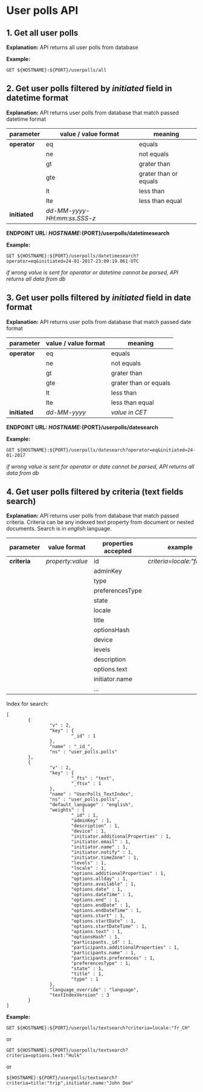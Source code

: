 # User polls API 

## 1. Get all user polls 
**Explanation:** API returns all user polls from database
  
**Example:**
```
GET ${HOSTNAME}:${PORT}/userpolls/all
```
## 2. Get user polls filtered by *initiated* field in **datetime** format
**Explanation:** API returns user polls from database that match passed datetime format 

|parameter | value / value format | meaning |
|----|-----|---|    
|**operator**  | eq|equals|
|    | ne |not equals|
|    | gt |grater than|
|    |   gte  |grater than or equals|
|    | lt |less than|
|    | lte |less than equal |
|  **initiated**  | *dd-MM-yyyy-HH:mm:ss.SSS-z* ||

**ENDPOINT URL: ${HOSTNAME}:${PORT}/userpolls/datetimesearch**

**Example:**
```
GET ${HOSTNAME}:${PORT}/userpolls/datetimesearch?operator=eq&initiated=24-01-2017-23:09:19.061-UTC
```
*if wrong value is sent for operator or datetime cannot be parsed, API returns all data from db*

## 3. Get user polls filtered by *initiated* field in **date** format
**Explanation:** API returns user polls from database that match passed date format 

| parameter | value / value format | meaning |
|----|-----|---|    
|  **operator**  | eq|equals|
|    | ne |not equals|
|    | gt |grater than|
|    |   gte  |grater than or equals|
|    | lt |less than|
|    | lte |less than equal |
|  **initiated**  | *dd-MM-yyyy* |*value in CET*|

**ENDPOINT URL: ${HOSTNAME}:${PORT}/userpolls/datesearch**

**Example:**
```
GET ${HOSTNAME}:${PORT}/userpolls/datesearch?operator=eq&initiated=24-01-2017
```
*if wrong value is sent for operator or date cannot be parsed, API returns all data from db*

## 4. Get user polls filtered by criteria (text fields search)
**Explanation:** API returns user polls from database that match passed criteria. Criteria can be any indexed text property from document or nested documents. Search is in *english* language.

| parameter |value format | properties accepted | example |
|----|-----|---|----|   
|  **criteria**  | *property:value*|id|*criteria=locale:"fr_CH"*|
|    |  |adminKey||
|    |  |type||
|    |  |preferencesType||
|    |  |state||
|    |  |locale||
|    |  |title||
|    |  |optionsHash||
|    |  |device||
|    |  |levels||
|    |  |description||
|    |  |options.text||
|    |  |initiator.name||
|    |  |...||
  
Index for search: 
```
[
        {
                "v" : 2,
                "key" : {
                        "_id" : 1
                },
                "name" : "_id_",
                "ns" : "user_polls.polls"
        },
        {
                "v" : 2,
                "key" : {
                        "_fts" : "text",
                        "_ftsx" : 1
                },
                "name" : "UserPolls_TextIndex",
                "ns" : "user_polls.polls",
                "default_language" : "english",
                "weights" : {
                        "_id" : 1,
                        "adminKey" : 1,
                        "description" : 1,
                        "device" : 1,
                        "initiator.additionalProperties" : 1,
                        "initiator.email" : 1,
                        "initiator.name" : 1,
                        "initiator.notify" : 1,
                        "initiator.timeZone" : 1,
                        "levels" : 1,
                        "locale" : 1,
                        "options.additionalProperties" : 1,
                        "options.allday" : 1,
                        "options.available" : 1,
                        "options.date" : 1,
                        "options.dateTime" : 1,
                        "options.end" : 1,
                        "options.endDate" : 1,
                        "options.endDateTime" : 1,
                        "options.start" : 1,
                        "options.startDate" : 1,
                        "options.startDateTime" : 1,
                        "options.text" : 1,
                        "optionsHash" : 1,
                        "participants._id" : 1,
                        "participants.additionalProperties" : 1,
                        "participants.name" : 1,
                        "participants.preferences" : 1,
                        "preferencesType" : 1,
                        "state" : 1,
                        "title" : 1,
                        "type" : 1
                },
                "language_override" : "language",
                "textIndexVersion" : 3
        }
]
```

**Example:**

```
GET ${HOSTNAME}:${PORT}/userpolls/textsearch?criteria=locale:"fr_CH"   
```   
or
```
GET ${HOSTNAME}:${PORT}/userpolls/textsearch?criteria=options.text:"Hulk"   
```
or
```
${HOSTNAME}:${PORT}/userpolls/textsearch?criteria=title:"trip",initiator.name:"John Doe"
``` 
